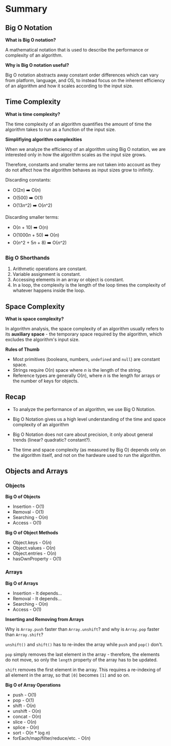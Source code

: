 # Summary

## Big O Notation

**What is Big O notation?**

A mathematical notation that is used to describe the performance or complexity of an algorithm.

**Why is Big O notation useful?**

Big O notation abstracts away constant order differences which can vary from platform, language, and OS, to instead focus on the inherent efficiency of an algorithm and how it scales according to the input size.

## Time Complexity

**What is time complexity?**

The time complexity of an algorithm quantifies the amount of time the algorithm takes to run as a function of the input size.

**Simplifiying algorithm complexities**

When we analyze the efficiency of an algorithm using Big O notation, we are interested only in how the algorithm scales as the input size grows.

Therefore, constants and smaller terms are not taken into account as they do not affect how the algorithm behaves as input sizes grow to infinity.

Discarding constants:

- O(2*n*) ➡️ O(_n_)
- O(500) ➡️ O(1)
- O(13*n*^2) ➡️ O(_n_^2)

Discarding smaller terms:

- O(_n_ + 10) ➡️ O(n)
- O(1000*n* + 50) ➡️ O(_n_)
- O(_n_^2 + 5*n* + 8) ➡️ O(_n_^2)

### Big O Shorthands

1. Arithmetic operations are constant.
2. Variable assignment is constant.
3. Accessing elements in an array or object is constant.
4. In a loop, the complexity is the length of the loop times the complexity of whatever happens inside the loop.

## Space Complexity

**What is space complexity?**

In algorithm analysis, the space complexity of an algorithm usually refers to its **auxiliary space** - the temporary space required by the algorithm, which excludes the algorithm's input size.

**Rules of Thumb**

- Most primitives (booleans, numbers, `undefined` and `null`) are constant space.
- Strings require O(_n_) space where _n_ is the length of the string.
- Reference types are generally O(_n_), where _n_ is the length for arrays or the number of keys for objects.

## Recap

- To analyze the performance of an algorithm, we use Big O Notation.

- Big O Notation gives us a high level understanding of the time and space complexity of an algorithm

- Big O Notation does not care about precision, it only about general trends (linear? quadratic? constant?).

- The time and space complexity (as measured by Big O) depends only on the algorithm itself, and not on the hardware used to run the algorithm.

## Objects and Arrays

### Objects

**Big O of Objects**

- Insertion - O(1)
- Removal - O(1)
- Searching - O(_n_)
- Access - O(1)

**Big O of Object Methods**

- Object.keys - O(_n_)
- Object.values - O(_n_)
- Object.entries - O(_n_)
- hasOwnProperty - O(1)

### Arrays

**Big O of Arrays**

- Insertion - It depends...
- Removal - It depends...
- Searching - O(_n_)
- Access - O(1)

**Inserting and Removing from Arrays**

Why is `Array.push` faster than `Array.unshift`? and why is `Array.pop` faster than `Array.shift`?

`unshift()` and `shift()` has to re-index the array while `push` and `pop()` don't.

`pop` simply removes the last element in the array - therefore, the elements do not move, so only the `length` property of the array has to be updated.

`shift` removes the first element in the array. This requires a re-indexing of all element in the array, so that `[0]` becomes `[1]` and so on.

**Big O of Array Operations**

- push - O(1)
- pop - O(1)
- shift - O(_n_)
- unshift - O(_n_)
- concat - O(_n_)
- slice - O(_n_)
- splice - O(_n_)
- sort - O(_n_ \* log _n_)
- forEach/map/filter/reduce/etc. - O(_n_)
